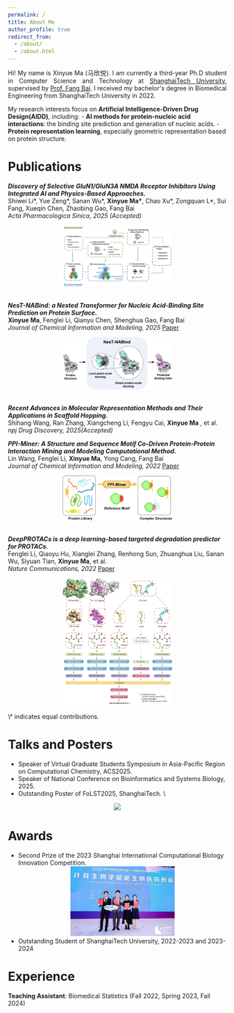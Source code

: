 ```yaml
---
permalink: /
title: About Me
author_profile: true
redirect_from: 
  - /about/
  - /about.html
---
```


<p align="justify">
Hi! My name is Xinyue Ma (马欣悦). I am currently a third-year Ph.D student in Computer Science and Technology at <a href="https://www.shanghaitech.edu.cn/">ShanghaiTech University</a>, supervised by <a href="https://bailab.siais.shanghaitech.edu.cn/">Prof. Fang Bai</a>. I received my bachelor's degree in Biomedical Engineering from ShanghaiTech University in 2022.</p>
My research interests focus on <b>Artificial Intelligence-Driven Drug Design(AIDD)</b>, including:
- <b>AI methods for protein-nucleic acid interactions</b>: the binding site prediction and generation of nucleic acids.
- <b>Protein representation learning</b>, especially geometric representation based on protein structure.

Publications
======

**_Discovery of Selective GluN1/GluN3A NMDA Receptor Inhibitors Using Integrated AI and Physics-Based Approaches._** \
Shiwei Li\*, Yue Zeng\*, Sanan Wu\*, **Xinyue Ma\***, Chao Xu\*, Zongquan L\*, Sui Fang, Xueqin Chen, Zhaobing Gao, Fang Bai \
_Acta Pharmacologica Sinica, 2025 (Accepted)_ 
<div align="center"><img src="../images/nmda_abstract.png" width="50%" /></div>
<br>

**_NesT-NABind: a Nested Transformer for Nucleic Acid-Binding Site Prediction on Protein Surface._**  
**Xinyue Ma**, Fenglei Li, Qianyu Chen, Shenghua Gao, Fang Bai \
_Journal of Chemical Information and Modeling, 2025_ [Paper](https://pubs.acs.org/doi/10.1021/acs.jcim.4c01765) 
<div align="center"><img src="../images/nest-abstract.png" width="50%" /></div>
<br>


**_Recent Advances in Molecular Representation Methods and Their Applications in Scaffold Hopping._** \
Shihang Wang, Ran Zhang, Xiangcheng Li, Fengyu Cai, **Xinyue Ma** , et al. \
_npj Drug Discovery, 2025(Accepted)_ 


**_PPI-Miner: A Structure and Sequence Motif Co-Driven Protein-Protein Interaction Mining and Modeling Computational Method._** \
Lin Wang, Fenglei Li, **Xinyue Ma**, Yong Cang, Fang Bai \
_Journal of Chemical Information and Modeling, 2022_ [Paper](https://pubs.acs.org/doi/10.1021/acs.jcim.2c01033) 
<div align="center"><img src="../images/ppi_abstract.png" width="50%" /></div>
<br>

**_DeepPROTACs is a deep learning-based targeted degradation predictor for PROTACs._**  \
Fenglei Li, Qiaoyu Hu, Xianglei Zhang, Renhong Sun, Zhuanghua Liu, Sanan Wu, Siyuan Tian, **Xinyue Ma**, et al. \
_Nature Communications, 2022_  [Paper](https://www.nature.com/articles/s41467-022-34807-3)
<div align="center"><img src="../images/protac.png" width="50%" /></div>
<br>
\* indicates equal contributions.


Talks and Posters
======
- Speaker of Virtual Graduate Students Symposium in Asia-Pacific Region on Computational Chemistry, ACS2025.
- Speaker of National Conference on Bioinformatics and Systems Biology, 2025.
- Outstanding Poster of FoLST2025, ShanghaiTech. \
<div align="center"><img src="../images/folst2025.png" width="50%" /></div>


Awards
======
- Second Prize of the 2023 Shanghai International Computational Biology Innovation Competition.
  <div align="center"><img src="../images/nmda_award.png" width="50%" /></div>
- Outstanding Student of ShanghaiTech University, 2022-2023 and 2023-2024


Experience
======
**Teaching Assistant**: Biomedical Statistics (Fall 2022, Spring 2023, Fall 2024)

